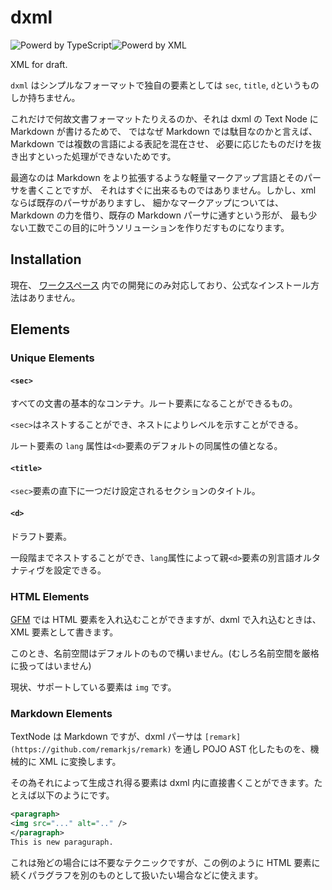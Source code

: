# dxml

<img src="https://img.shields.io/badge/-TYPESCRIPT-informational?logo=TypeScript&style=flat&logoColor=1a5fb4&color=1a5fb4&labelColor=f6f5f4" alt="Powerd by TypeScript"><img src="https://img.shields.io/badge/-xml-informational?logo=xml&style=flat&logoColor=26a269&color=26a269&labelColor=f6f5f4" alt="Powerd by XML">

XML for draft.

`dxml` はシンプルなフォーマットで独自の要素としては `sec`, `title`, `d`というものしか持ちません。

これだけで何故文書フォーマットたりえるのか、それは dxml の Text Node に Markdown が書けるためで、
ではなぜ Markdown では駄目なのかと言えば、Markdown では複数の言語による表記を混在させ、
必要に応じたものだけを抜き出すといった処理ができないためです。

最適なのは Markdown をより拡張するような軽量マークアップ言語とそのパーサを書くことですが、
それはすぐに出来るものではありません。しかし、xml ならば既存のパーサがありますし、
細かなマークアップについては、Markdown の力を借り、既存の Markdown パーサに通すという形が、
最も少ない工数でこの目的に叶うソリューションを作りだすものになります。

## Installation

現在、 [ワークスペース](https://github.com/lieutar/looper-ts) 内での開発にのみ対応しており、公式なインストール方法はありません。

## Elements

### Unique Elements

#### `<sec>`

すべての文書の基本的なコンテナ。ルート要素になることができるもの。

`<sec>`はネストすることができ、ネストによりレベルを示すことができる。

ルート要素の `lang` 属性は`<d>`要素のデフォルトの同属性の値となる。

#### `<title>`

`<sec>`要素の直下に一つだけ設定されるセクションのタイトル。

#### `<d>`

ドラフト要素。

一段階までネストすることができ、`lang`属性によって親`<d>`要素の別言語オルタナティヴを設定できる。

### HTML Elements

[GFM](https://github.github.com/gfm/)  では HTML 要素を入れ込むことができますが、dxml で入れ込むときは、
XML 要素として書きます。

このとき、名前空間はデフォルトのもので構いません。(むしろ名前空間を厳格に扱ってはいません)

現状、サポートしている要素は `img` です。

### Markdown Elements

TextNode は Markdown ですが、dxml パーサは `[remark](https://github.com/remarkjs/remark)` を通し
POJO AST 化したものを、機械的に XML に変換します。

その為それによって生成され得る要素は dxml 内に直接書くことができます。たとえば以下のようにです。

``` xml
<paragraph>
<img src="..." alt=".." />
</paragraph>
This is new paraguraph.
```
これは殆どの場合には不要なテクニックですが、この例のように
HTML 要素に続くパラグラフを別のものとして扱いたい場合などに使えます。

